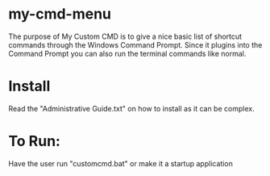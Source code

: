 # my-cmd-menu
The purpose of My Custom CMD is to give a nice basic list of shortcut commands through the Windows Command Prompt.
Since it plugins into the Command Prompt you can also run the terminal commands like normal.

# Install
Read the "Administrative Guide.txt" on how to install as it can be complex.

# To Run:
Have the user run "customcmd.bat" or make it a startup application